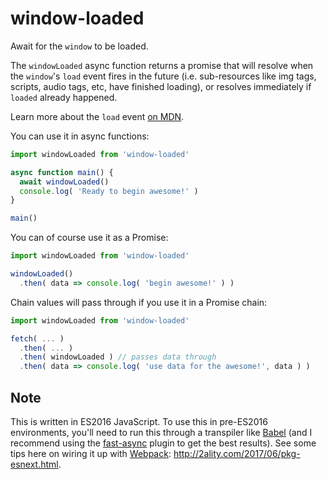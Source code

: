 
window-loaded
=============

Await for the `window` to be loaded.

The `windowLoaded` async function returns a promise that will resolve when the
`window`'s `load` event fires in the future (i.e. sub-resources like img tags,
scripts, audio tags, etc, have finished loading), or resolves immediately if
`loaded` already happened.

Learn more about the `load` event [on
MDN](https://developer.mozilla.org/en-US/docs/Web/API/GlobalEventHandlers/onload).

You can use it in async functions:

```js
import windowLoaded from 'window-loaded'

async function main() {
  await windowLoaded()
  console.log( 'Ready to begin awesome!' )
}

main()
```

You can of course use it as a Promise:

```js
import windowLoaded from 'window-loaded'

windowLoaded()
  .then( data => console.log( 'begin awesome!' ) )
```

Chain values will pass through if you use it in a Promise chain:

```js
import windowLoaded from 'window-loaded'

fetch( ... )
  .then( ... )
  .then( windowLoaded ) // passes data through
  .then( data => console.log( 'use data for the awesome!', data ) )
```

Note
----

This is written in ES2016 JavaScript. To use this in pre-ES2016 environments,
you'll need to run this through a transpiler like [Babel](http://babeljs.io)
(and I recommend using the
[fast-async](https://github.com/MatAtBread/fast-async) plugin to get the best
results). See some tips here on wiring it up with
[Webpack](https://webpack.js.org): http://2ality.com/2017/06/pkg-esnext.html.
